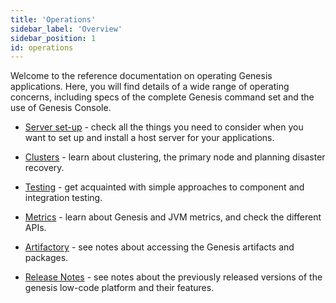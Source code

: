 ```yaml
---
title: 'Operations'
sidebar_label: 'Overview'
sidebar_position: 1
id: operations
---
```



Welcome to the reference documentation on operating Genesis applications. Here, you will find details of a wide range of operating concerns, including specs of the complete Genesis command set and the use of Genesis Console.


- [Server set-up](/operations/server-setup/host-preparation/) - check all the things you need to consider when you want to set up and install a host server for your applications.

- [Clusters](/operations/clustering/clusters/) - learn about clustering, the primary node and planning disaster recovery.

- [Testing](/operations/testing/component-testing/) - get acquainted with simple approaches to component and integration testing.

- [Metrics](/operations/metrics/metrics/) - learn about Genesis and JVM metrics, and check the different APIs.

- [Artifactory](/operations/artifactory/artifact-access/) - see notes about accessing the Genesis artifacts and packages.

- [Release Notes](/operations/release-notes/Version-2022-2-1/) - see notes about the previously released versions of the genesis low-code platform and their features.



